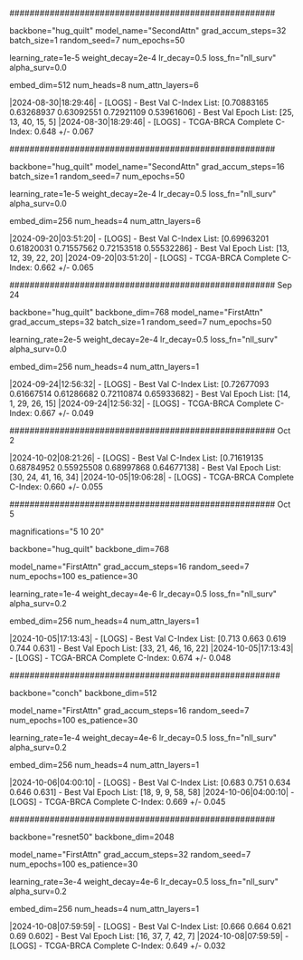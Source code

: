 
#####################################################

backbone="hug_quilt"
model_name="SecondAttn"
grad_accum_steps=32
batch_size=1
random_seed=7
num_epochs=50

learning_rate=1e-5
weight_decay=2e-4
lr_decay=0.5
loss_fn="nll_surv"
alpha_surv=0.0

embed_dim=512
num_heads=8
num_attn_layers=6

|2024-08-30|18:29:46| - [LOGS] - Best Val C-Index List: [0.70883165 0.63268937 0.63092551 0.72921109 0.53961606] - Best Val Epoch List: [25, 13, 40, 15, 5]
|2024-08-30|18:29:46| - [LOGS] - TCGA-BRCA Complete C-Index: 0.648 +/- 0.067

#####################################################

backbone="hug_quilt"
model_name="SecondAttn"
grad_accum_steps=16
batch_size=1
random_seed=7
num_epochs=50

learning_rate=1e-5
weight_decay=2e-4
lr_decay=0.5
loss_fn="nll_surv"
alpha_surv=0.0

embed_dim=256
num_heads=4
num_attn_layers=6

|2024-09-20|03:51:20| - [LOGS] - Best Val C-Index List: [0.69963201 0.61820031 0.71557562 0.72153518 0.55532286] - Best Val Epoch List: [13, 12, 39, 22, 20]
|2024-09-20|03:51:20| - [LOGS] - TCGA-BRCA Complete C-Index: 0.662 +/- 0.065

##################################################### Sep 24

backbone="hug_quilt"
backbone_dim=768
model_name="FirstAttn"
grad_accum_steps=32
batch_size=1
random_seed=7
num_epochs=50

learning_rate=2e-5
weight_decay=2e-4
lr_decay=0.5
loss_fn="nll_surv"
alpha_surv=0.0

embed_dim=256
num_heads=4
num_attn_layers=1

|2024-09-24|12:56:32| - [LOGS] - Best Val C-Index List: [0.72677093 0.61667514 0.61286682 0.72110874 0.65933682] - Best Val Epoch List: [14, 1, 29, 26, 15]
|2024-09-24|12:56:32| - [LOGS] - TCGA-BRCA Complete C-Index: 0.667 +/- 0.049

##################################################### Oct 2

|2024-10-02|08:21:26| - [LOGS] - Best Val C-Index List: [0.71619135 0.68784952 0.55925508 0.68997868 0.64677138] - Best Val Epoch List: [30, 24, 41, 16, 34]
|2024-10-05|19:06:28| - [LOGS] - TCGA-BRCA Complete C-Index: 0.660 +/- 0.055

##################################################### Oct 5

magnifications="5 10 20"

backbone="hug_quilt"
backbone_dim=768

model_name="FirstAttn"
grad_accum_steps=16
random_seed=7
num_epochs=100
es_patience=30

learning_rate=1e-4
weight_decay=4e-6
lr_decay=0.5
loss_fn="nll_surv"
alpha_surv=0.2

embed_dim=256
num_heads=4
num_attn_layers=1

|2024-10-05|17:13:43| - [LOGS] - Best Val C-Index List: [0.713 0.663 0.619 0.744 0.631] - Best Val Epoch List: [33, 21, 46, 16, 22]
|2024-10-05|17:13:43| - [LOGS] - TCGA-BRCA Complete C-Index: 0.674 +/- 0.048

######################################################

backbone="conch"
backbone_dim=512

model_name="FirstAttn"
grad_accum_steps=16
random_seed=7
num_epochs=100
es_patience=30

learning_rate=1e-4
weight_decay=4e-6
lr_decay=0.5
loss_fn="nll_surv"
alpha_surv=0.2

embed_dim=256
num_heads=4
num_attn_layers=1

|2024-10-06|04:00:10| - [LOGS] - Best Val C-Index List: [0.683 0.751 0.634 0.646 0.631] - Best Val Epoch List: [18, 9, 9, 58, 58]
|2024-10-06|04:00:10| - [LOGS] - TCGA-BRCA Complete C-Index: 0.669 +/- 0.045

#####################################################

backbone="resnet50"
backbone_dim=2048

model_name="FirstAttn"
grad_accum_steps=32
random_seed=7
num_epochs=100
es_patience=30

learning_rate=3e-4
weight_decay=4e-6
lr_decay=0.5
loss_fn="nll_surv"
alpha_surv=0.2

embed_dim=256
num_heads=4
num_attn_layers=1

|2024-10-08|07:59:59| - [LOGS] - Best Val C-Index List: [0.666 0.664 0.621 0.69  0.602] - Best Val Epoch List: [16, 37, 7, 42, 7]
|2024-10-08|07:59:59| - [LOGS] - TCGA-BRCA Complete C-Index: 0.649 +/- 0.032
